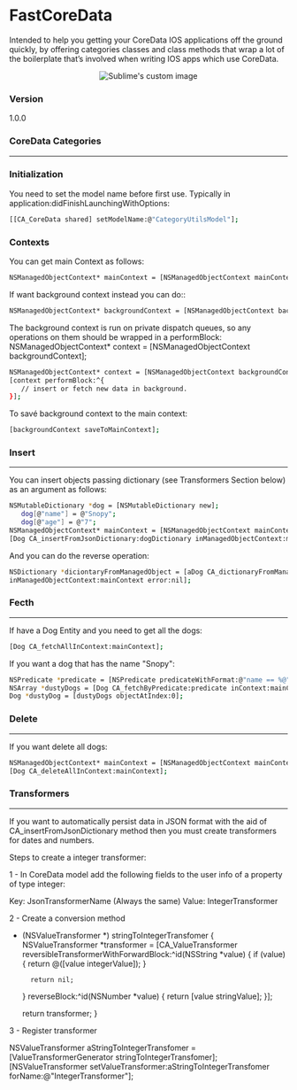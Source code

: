 # FastCoreData

Intended to help you getting your CoreData IOS applications off the ground quickly, by offering categories classes and class methods that wrap a lot of the boilerplate that’s involved when writing IOS apps which use CoreData.

<p align="center">
  <img src="http://zbutton.files.wordpress.com/2011/03/macosx_data_coredata_20090925.png" alt="Sublime's custom image"/>
</p>

 
### Version
1.0.0

### CoreData Categories
--------
### Initialization

 You need to set the model name before first use. Typically in application:didFinishLaunchingWithOptions:
 ```sh
[[CA_CoreData shared] setModelName:@"CategoryUtilsModel"];
```
### Contexts

You can get main Context as follows:
 ```sh
NSManagedObjectContext* mainContext = [NSManagedObjectContext mainContext];
```
If want background context instead you can do::
 ```sh
NSManagedObjectContext* backgroundContext = [NSManagedObjectContext backgroundContext];
```
The background context is run on private dispatch queues, so any operations on them should be wrapped in a performBlock:
NSManagedObjectContext* context = [NSManagedObjectContext backgroundContext];
 ```sh
NSManagedObjectContext* context = [NSManagedObjectContext backgroundContext];
[context performBlock:^{
    // insert or fetch new data in background.
}];
```
To savé background context to the main context:
 ```sh
 [backgroundContext saveToMainContext];
```
### Insert
----------

You can insert objects passing dictionary (see Transformers Section below) as an argument as follows:
 ```sh
NSMutableDictionary *dog = [NSMutableDictionary new];
    dog[@"name"] = @"Snopy";
    dog[@"age"] = @"7";
NSManagedObjectContext* mainContext = [NSManagedObjectContext mainContext];
[Dog CA_insertFromJsonDictionary:dogDictionary inManagedObjectContext:mainContext error:nil];
```
And you can do the reverse operation:
 ```sh
 NSDictionary *diciontaryFromManagedObject = [aDog CA_dictionaryFromManagedObject];
inManagedObjectContext:mainContext error:nil];
```
### Fecth
--------

If have a Dog Entity and you need to get all the dogs:
 ```sh
[Dog CA_fetchAllInContext:mainContext];
```
If you want a dog that has the name "Snopy":
 ```sh
NSPredicate *predicate = [NSPredicate predicateWithFormat:@"name == %@",@"Snopy"];
NSArray *dustyDogs = [Dog CA_fetchByPredicate:predicate inContext:mainContext];
Dog *dustyDog = [dustyDogs objectAtIndex:0];
```
### Delete
-------

If you want delete all dogs:
 ```sh
NSManagedObjectContext* mainContext = [NSManagedObjectContext mainContext];
 [Dog CA_deleteAllInContext:mainContext];
```

### Transformers
--------

If you want to automatically persist data in JSON format with the aid of CA_insertFromJsonDictionary method then you must create transformers for dates and numbers.


Steps to create a integer transformer:

1 - In CoreData model add the following fields to the user info of a property of type integer:

Key: JsonTransformerName (Always the same)
Value: IntegerTransformer

2 - Create a conversion method

+ (NSValueTransformer *) stringToIntegerTransfomer {
    NSValueTransformer *transformer = [CA_ValueTransformer reversibleTransformerWithForwardBlock:^id(NSString *value) {
        if (value) {
            return @([value integerValue]);
        }
        
        return nil;
    } reverseBlock:^id(NSNumber *value) {
        return [value stringValue];
    }];
    
    return transformer;
}

3 -  Register transformer

NSValueTransformer aStringToIntegerTransfomer = [ValueTransformerGenerator stringToIntegerTransfomer];
    [NSValueTransformer setValueTransformer:aStringToIntegerTransfomer forName:@"IntegerTransformer"];

